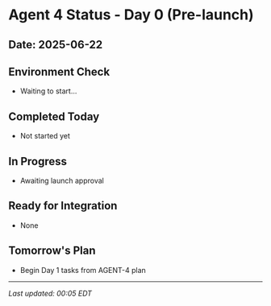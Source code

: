 # Agent 4 Status - Day 0 (Pre-launch)

## Date: 2025-06-22

## Environment Check
- Waiting to start...

## Completed Today
- Not started yet

## In Progress
- Awaiting launch approval

## Ready for Integration
- None

## Tomorrow's Plan
- Begin Day 1 tasks from AGENT-4 plan

---
*Last updated: 00:05 EDT*
